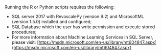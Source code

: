 Running the R or Python scripts requires the following:

 * SQL server 2017 with RevoscalePy (version 9.2) and MicrosoftML (version 1.5.0) installed and configured;
* SQL Database which the user has write permission and execute stored procedures;
* For more information about Machine Learning Services in SQL Server, please visit: [https://msdn.microsoft.com/en-us/library/mt604847.aspx](https://msdn.microsoft.com/en-us/library/mt604847.aspx)
